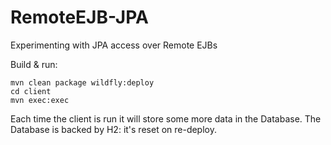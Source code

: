 # RemoteEJB-JPA
Experimenting with JPA access over Remote EJBs

Build & run:

    mvn clean package wildfly:deploy
    cd client
    mvn exec:exec

Each time the client is run it will store some more data in the Database.
The Database is backed by H2: it's reset on re-deploy.

